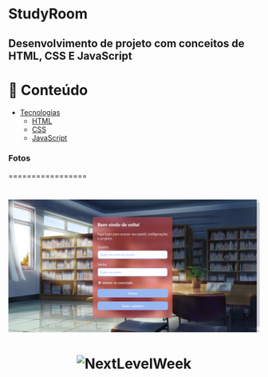 # StudyRoom
## Desenvolvimento de projeto com conceitos de HTML, CSS E JavaScript


📌 Conteúdo
=================
<!--ts-->
   * [Tecnologias](#Tecnologias)
      * [HTML](#html)
      * [CSS](#css)
      * [JavaScript](#javascript)
      
<!--te-->

### Fotos
=================
<h1 align="center">
  <img alt="NextLevelWeek" title="#NextLevelWeek" src="./images/loginpage.png" />
</h1>

<h1 align="center">
  <img alt="NextLevelWeek" title="#NextLevelWeek" url="./images/thanks page.png" />
</h1>



